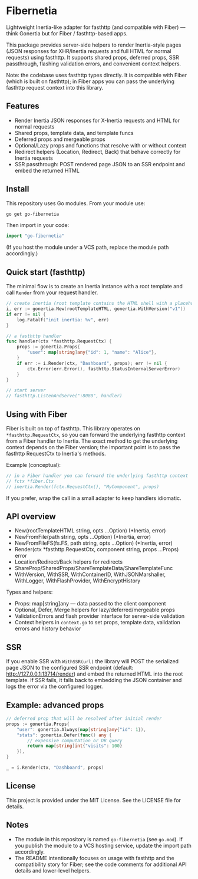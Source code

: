 # Fibernetia

Lightweight Inertia-like adapter for fasthttp (and compatible with Fiber) — think Gonertia but for Fiber / fasthttp-based apps.

This package provides server-side helpers to render Inertia-style pages (JSON responses for XHR/Inertia requests and full HTML for normal requests) using fasthttp. It supports shared props, deferred props, SSR passthrough, flashing validation errors, and convenient context helpers.

Note: the codebase uses fasthttp types directly. It is compatible with Fiber (which is built on fasthttp); in Fiber apps you can pass the underlying fasthttp request context into this library.

## Features
- Render Inertia JSON responses for X-Inertia requests and HTML for normal requests
- Shared props, template data, and template funcs
- Deferred props and mergeable props
- Optional/Lazy props and functions that resolve with or without context
- Redirect helpers (Location, Redirect, Back) that behave correctly for Inertia requests
- SSR passthrough: POST rendered page JSON to an SSR endpoint and embed the returned HTML

## Install

This repository uses Go modules. From your module use:

```bash
go get go-fibernetia
```

Then import in your code:

```go
import "go-fibernetia"
```

(If you host the module under a VCS path, replace the module path accordingly.)

## Quick start (fasthttp)

The minimal flow is to create an Inertia instance with a root template and call `Render` from your request handler.

```go
// create inertia (root template contains the HTML shell with a placeholder container)
i, err := gonertia.New(rootTemplateHTML, gonertia.WithVersion("v1"))
if err != nil {
	log.Fatalf("init inertia: %v", err)
}

// a fasthttp handler
func handler(ctx *fasthttp.RequestCtx) {
	props := gonertia.Props{
		"user": map[string]any{"id": 1, "name": "Alice"},
	}
	if err := i.Render(ctx, "Dashboard", props); err != nil {
		ctx.Error(err.Error(), fasthttp.StatusInternalServerError)
	}
}

// start server
// fasthttp.ListenAndServe(":8080", handler)
```

## Using with Fiber

Fiber is built on top of fasthttp. This library operates on `*fasthttp.RequestCtx`, so you can forward the underlying fasthttp context from a Fiber handler to Inertia. The exact method to get the underlying context depends on the Fiber version; the important point is to pass the fasthttp RequestCtx to Inertia's methods.

Example (conceptual):

```go
// in a Fiber handler you can forward the underlying fasthttp context
// fctx *fiber.Ctx
// inertia.Render(fctx.RequestCtx(), "MyComponent", props)
```

If you prefer, wrap the call in a small adapter to keep handlers idiomatic.

## API overview

- New(rootTemplateHTML string, opts ...Option) (*Inertia, error)
- NewFromFile(path string, opts ...Option) (*Inertia, error)
- NewFromFileFS(fs.FS, path string, opts ...Option) (*Inertia, error)
- Render(ctx *fasthttp.RequestCtx, component string, props ...Props) error
- Location/Redirect/Back helpers for redirects
- ShareProp/SharedProps/ShareTemplateData/ShareTemplateFunc
- WithVersion, WithSSR, WithContainerID, WithJSONMarshaller, WithLogger, WithFlashProvider, WithEncryptHistory

Types and helpers:

- Props: map[string]any — data passed to the client component
- Optional, Defer, Merge helpers for lazy/deferred/mergeable props
- ValidationErrors and flash provider interface for server-side validation
- Context helpers in `context.go` to set props, template data, validation errors and history behavior

## SSR

If you enable SSR with `WithSSR(url)` the library will POST the serialized page JSON to the configured SSR endpoint (default: http://127.0.0.1:13714/render) and embed the returned HTML into the root template. If SSR fails, it falls back to embedding the JSON container and logs the error via the configured logger.

## Example: advanced props

```go
// deferred prop that will be resolved after initial render
props := gonertia.Props{
	"user": gonertia.Always(map[string]any{"id": 1}),
	"stats": gonertia.Defer(func() any {
		// expensive computation or DB query
		return map[string]int{"visits": 100}
	}),
}

_ = i.Render(ctx, "Dashboard", props)
```

## License

This project is provided under the MIT License. See the LICENSE file for details.

## Notes

- The module in this repository is named `go-fibernetia` (see `go.mod`). If you publish the module to a VCS hosting service, update the import path accordingly.
- The README intentionally focuses on usage with fasthttp and the compatibility story for Fiber; see the code comments for additional API details and lower-level helpers.
